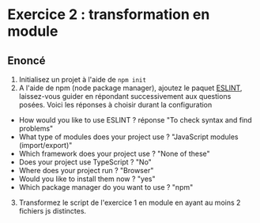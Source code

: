 # Exercice 2 : transformation en module

## Enoncé

1. Initialisez un projet à l'aide de `npm init`
2. A l'aide de npm (node package manager), ajoutez le paquet [ESLINT](https://eslint.org/), laissez-vous guider en répondant successivement aux questions posées.
Voici les réponses à choisir durant la configuration
- How would you like to use ESLINT ? réponse "To check syntax and find problems"
- What type of modules does your project use ? "JavaScript modules (import/export)"
- Which framework does your project use ? "None of these"
- Does your project use TypeScript ? "No"
- Where does your project run ? "Browser"
- Would you like to install them now ? "yes"
- Which package manager do you want to use ? "npm"
3. Transformez le script de l'exercice 1 en module en ayant au moins 2 fichiers js distinctes.
